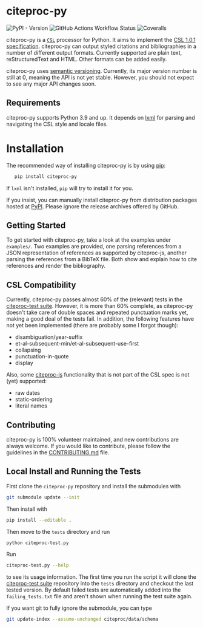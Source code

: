 # citeproc-py

![PyPI - Version](https://img.shields.io/pypi/v/citeproc-py)
![GitHub Actions Workflow Status](https://img.shields.io/github/actions/workflow/status/citeproc-py/citeproc-py/test.yml)
![Coveralls](https://img.shields.io/coverallsCoverage/github/citeproc-py/citeproc-py)


citeproc-py is a [`CSL`](https://citationstyles.org/) processor for Python. It aims to implement the
[CSL 1.0.1 specification](https://docs.citationstyles.org/en/1.0.1/specification.html).
citeproc-py can output styled citations and
bibliographies in a number of different output formats. Currently
supported are plain text, reStructuredText and HTML. Other formats can
be added easily.

citeproc-py uses [semantic versioning](https://semver.org/). Currently, its major version
number is still at 0, meaning the API is not yet stable. However, you
should not expect to see any major API changes soon.

## Requirements

citeproc-py supports Python 3.9 and up. It depends on [lxml](https://lxml.de/) for parsing and
navigating the CSL style and locale files.

# Installation

The recommended way of installing citeproc-py is by using
[pip](https://pip.pypa.io/en/latest/):
```bash
   pip install citeproc-py
```

If `lxml` isn't installed, `pip` will try to install it for you.

If you insist, you can manually install citeproc-py from distribution packages
hosted at [PyPI](https://pypi.python.org/pypi/citeproc-py/). Please ignore the release archives offered by GitHub.

## Getting Started

To get started with citeproc-py, take a look at the examples under
`examples/`. Two examples are provided, one parsing references from a
JSON representation of references as supported by citeproc-js, another
parsing the references from a BibTeX file. Both show and explain how to
cite references and render the bibliography.

## CSL Compatibility

Currently, citeproc-py passes almost 60% of the (relevant) tests in the
[citeproc-test suite](https://github.com/citation-style-language/test-suite).
However, it is more than 60% complete, as
citeproc-py doesn't take care of double spaces and repeated punctuation
marks yet, making a good deal of the tests fail. In addition, the
following features have not yet been implemented (there are probably
some I forgot though):

-  disambiguation/year-suffix
-  et-al-subsequent-min/et-al-subsequent-use-first
-  collapsing
-  punctuation-in-quote
-  display

Also, some [citeproc-js](https://github.com/juris-m/citeproc-js)
functionality that is not part of the CSL spec is not (yet) supported:

-  raw dates
-  static-ordering
-  literal names

## Contributing

citeproc-py is 100% volunteer maintained, and new contributions are always welcome.
If you would like to contribute, please follow the guidelines in the
[CONTRIBUTING.md](https://github.com/citeproc-py/citeproc-py/blob/master/CONTRIBUTING.md) file.

## Local Install and Running the Tests

First clone the `citeproc-py` repository and install the submodules with
```bash
git submodule update --init
```

Then install with
```bash
pip install --editable .
```

Then move to the `tests` directory and run
```bash
python citeproc-test.py
```

Run
```bash
citeproc-test.py --help
```
to see its usage information. The first time
you run the script it will clone the
[citeproc-test suite](https://github.com/citation-style-language/test-suite) repository into the
`tests` directory and checkout the last tested version. By default failed tests are
automatically added into the `failing_tests.txt` file and aren't shown when
running the test suite again.

If you want git to fully ignore the submodule, you can type
```bash
git update-index --assume-unchanged citeproc/data/schema
```
